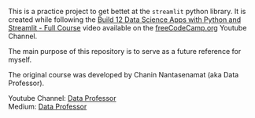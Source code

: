 This is a practice project to get bettet at the `streamlit` python library. It is created while following the [Build 12 Data Science Apps with Python and Streamlit - Full Course](https://www.youtube.com/watch?v=JwSS70SZdyM&list=PLWKjhJtqVAblQe2CCWqV4Zy3LY01Z8aF1&index=8) video available on the [freeCodeCamp.org](https://www.youtube.com/@freecodecamp) Youtube Channel.

The main purpose of this repository is to serve as a future reference for myself.

The original course was developed by Chanin Nantasenamat (aka Data Professor).    

Youtube Channel: [Data Professor](https://www.youtube.com/dataprofessor)    
Medium: [Data Professor](https://data-professor.medium.com/)